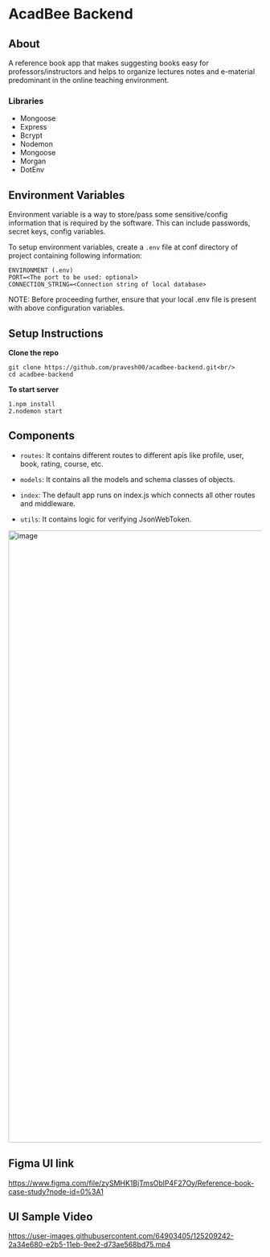 # AcadBee Backend 
## About
A reference book app that makes suggesting books easy for professors/instructors and helps to organize lectures notes and e-material predominant in the online teaching environment.

### Libraries
* Mongoose
* Express
* Bcrypt
* Nodemon
* Mongoose
* Morgan
* DotEnv


## Environment Variables

Environment variable is a way to store/pass some sensitive/config information that is required by the software. This can include passwords, secret keys, config variables.

To setup environment variables, create a `.env` file at conf directory of project containing following information:
```
ENVIRONMENT (.env)
PORT=<The port to be used: optional>
CONNECTION_STRING=<Connection string of local database>
```
NOTE: Before proceeding further, ensure that your local .env file is present with above configuration variables.

## Setup Instructions

**Clone the repo**
```
git clone https://github.com/pravesh00/acadbee-backend.git<br/>
cd acadbee-backend
```

**To start server**
```
1.npm install
2.nodemon start
```

## Components

* `routes`: It contains different routes to different apis like profile, user, book, rating, course, etc.

* `models`: It contains all the models and schema classes of objects.

* `index`: The default app runs on index.js which connects all other routes and middleware.

* `utils`: It contains logic for verifying JsonWebToken.

<img width="1217" alt="image" src="https://github.com/pravesh00/acadbee-backend/assets/64903405/cbdc443e-47b0-4d79-afef-28bcdc960cc5">



## Figma UI link 
https://www.figma.com/file/zySMHK1BjTmsOblP4F27Oy/Reference-book-case-study?node-id=0%3A1

## UI Sample Video

https://user-images.githubusercontent.com/64903405/125209242-2a34e680-e2b5-11eb-9ee2-d73ae568bd75.mp4







